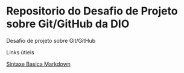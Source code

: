 # Repositorio do Desafio de Projeto sobre Git/GitHub da DIO
Desafio de projeto sobre Git/GitHub

Links ùtieis

[Sintaxe Basica Markdown](https://markdownguide.org/basic-sintax/)

